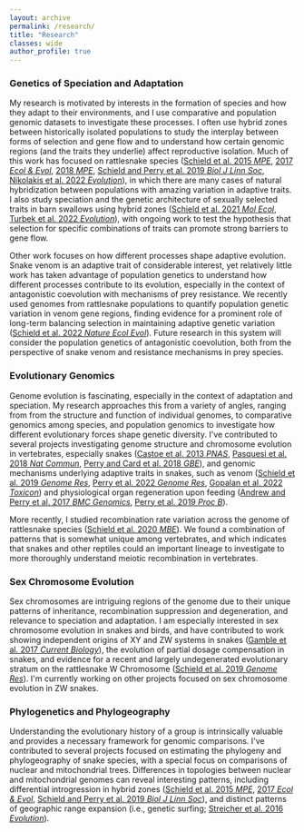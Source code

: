 ```yaml
---
layout: archive
permalink: /research/
title: "Research"
classes: wide
author_profile: true
---
```


### Genetics of Speciation and Adaptation

My research is motivated by interests in the formation of species and how they adapt to their environments, and I use comparative and population genomic datasets to investigate these processes. I often use hybrid zones between historically isolated populations to study the interplay between forms of selection and gene flow and to understand how certain genomic regions (and the traits they underlie) affect reproductive isolation. Much of this work has focused on rattlesnake species ([Schield et al. 2015 *MPE*](https://drewschield.github.io/pubs/2015SchieldMPE.pdf), [2017 *Ecol & Evol*](https://drewschield.github.io/pubs/2017SchieldEcolEvol.pdf), [2018 *MPE*](https://drewschield.github.io/pubs/Schield2018MPEv2.pdf), [Schield and Perry et al. 2019 *Biol J Linn Soc*](https://drewschield.github.io/pubs/SchieldPerry2019BiolJLinnSoc.pdf), [Nikolakis et al. 2022 *Evolution*](https://drewschield.github.io/pubs/Nikolakis2022Evolution.pdf)), in which there are many cases of natural hybridization between populations with amazing variation in adaptive traits. I also study speciation and the genetic architecture of sexually selected traits in barn swallows using hybrid zones ([Schield et al. 2021 *Mol Ecol*](https://drewschield.github.io/pubs/Schield2021MolEcol.pdf), [Turbek et al. 2022 *Evolution*](https://drewschield.github.io/pubs/Turbek2022Evolution.pdf)), with ongoing work to test the hypothesis that selection for specific combinations of traits can promote strong barriers to gene flow.

Other work focuses on how different processes shape adaptive evolution. Snake venom is an adaptive trait of considerable interest, yet relatively little work has taken advantage of population genetics to understand how different processes contribute to its evolution, especially in the context of antagonistic coevolution with mechanisms of prey resistance. We recently used genomes from rattlesnake populations to quantify population genetic variation in venom gene regions, finding evidence for a prominent role of long-term balancing selection in maintaining adaptive genetic variation ([Schield et al. 2022 *Nature Ecol Evol*]( https://drewschield.github.io/pubs/Schield2022NatureEE.pdf)). Future research in this system will consider the population genetics of antagonistic coevolution, both from the perspective of snake venom and resistance mechanisms in prey species.

### Evolutionary Genomics

Genome evolution is fascinating, especially in the context of adaptation and speciation. My research approaches this from a variety of angles, ranging from from the structure and function of individual genomes, to comparative genomics among species, and population genomics to investigate how different evolutionary forces shape genetic diversity. I've contributed to several projects investigating genome structure and chromosome evolution in vertebrates, especially snakes ([Castoe et al. 2013 *PNAS*](https://drewschield.github.io/pubs/2013CastoePNAS.pdf), [Pasquesi et al. 2018 *Nat Commun*](https://drewschield.github.io/pubs/Pasquesi2018NatureCommun.pdf), [Perry and Card et al. 2018 *GBE*](https://drewschield.github.io/pubs/Perry2018GBE.pdf)), and genomic mechanisms underlying adaptive traits in snakes, such as venom ([Schield et al. 2019 *Genome Res*](https://drewschield.github.io/pubs/Schield2019GenomeRes.pdf), [Perry et al. 2022 *Genome Res*](https://drewschield.github.io/pubs/Perry2022GenomeRes.pdf), [Gopalan et al. 2022 *Toxicon*](https://drewschield.github.io/pubs/Gopalan2022Toxicon.pdf)) and physiological organ regeneration upon feeding ([Andrew and Perry et al. 2017 *BMC Genomics*](https://drewschield.github.io/pubs/2017AndrewBMCGenomics.pdf), [Perry et al. 2019 *Proc B*](https://drewschield.github.io/pubs/Perry2019ProcB.pdf)).<br>

More recently, I studied recombination rate variation across the genome of rattlesnake species ([Schield et al. 2020 *MBE*](https://drewschield.github.io/pubs/Schield2020_MBE_format.pdf)). We found a combination of patterns that is somewhat unique among vertebrates, and which indicates that snakes and other reptiles could an important lineage to investigate to more thoroughly understand meiotic recombination in vertebrates.<br>

### Sex Chromosome Evolution

<!-- <img style="float: left;" src="{{ https://drewschield.github.io }}{{ https://drewschield.github.io }}/images/sexchrom_exp.png" alt="" width="300"/> -->
Sex chromosomes are intriguing regions of the genome due to their unique patterns of inheritance, recombination suppression and degeneration, and relevance to speciation and adaptation. I am especially interested in sex chromosome evolution in snakes and birds, and have contributed to work showing independent origins of XY and ZW systems in snakes ([Gamble et al. 2017 *Current Biology*](https://drewschield.github.io/pubs/Gamble2017CurrentBiol.pdf)), the evolution of partial dosage compensation in snakes, and evidence for a recent and largely undegenerated evolutionary stratum on the rattlesnake W Chromosome ([Schield et al. 2019 *Genome Res*](https://drewschield.github.io/pubs/Schield2019GenomeRes.pdf)). I'm currently working on other projects focused on sex chromosome evolution in ZW snakes.<br>

### Phylogenetics and Phylogeography

<!-- ![image-right]({{ https://drewschield.github.io }}{{ https://drewschield.github.io }}/images/scut_tree.png =400x){: .align-right} -->
<!-- <img style="float: right;" src="{{ https://drewschield.github.io }}{{ https://drewschield.github.io }}/images/scut_tree.png" alt="" width="400"/> -->
Understanding the evolutionary history of a group is intrinsically valuable and provides a necessary framework for genomic comparisons. I've contributed to several projects focused on estimating the phylogeny and phylogeography of snake species, with a special focus on comparisons of nuclear and mitochondrial trees. Differences in topologies between nuclear and mitochondrial genomes can reveal interesting patterns, including differential introgression in hybrid zones ([Schield et al. 2015 *MPE*](https://drewschield.github.io/pubs/2015SchieldMPE.pdf), [2017 *Ecol & Evol*](https://drewschield.github.io/pubs/2017SchieldEcolEvol.pdf), [Schield and Perry et al. 2019 *Biol J Linn Soc*](https://drewschield.github.io/pubs/SchieldPerry2019BiolJLinnSoc.pdf)), and distinct patterns of geographic range expansion (i.e., genetic surfing; [Streicher et al. 2016 *Evolution*](https://drewschield.github.io/pubs/2016StreicherEvolution.pdf)).
